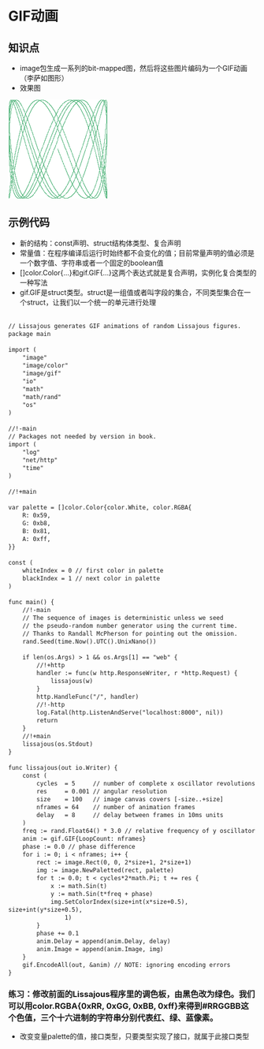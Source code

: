 # GIF动画
## 知识点
- image包生成一系列的bit-mapped图，然后将这些图片编码为一个GIF动画（李萨如图形）
- 效果图

![lissajous](https://raw.githubusercontent.com/huamaotang/my-images/master/lissajous.gif)

## 示例代码
- 新的结构：const声明、struct结构体类型、复合声明
- 常量值：在程序编译后运行时始终都不会变化的值；目前常量声明的值必须是一个数字值、字符串或者一个固定的boolean值
- []color.Color{...}和gif.GIF{...}这两个表达式就是复合声明，实例化复合类型的一种写法
- gif.GIF是struct类型。struct是一组值或者叫字段的集合，不同类型集合在一个struct，让我们以一个统一的单元进行处理

```

// Lissajous generates GIF animations of random Lissajous figures.
package main

import (
	"image"
	"image/color"
	"image/gif"
	"io"
	"math"
	"math/rand"
	"os"
)

//!-main
// Packages not needed by version in book.
import (
	"log"
	"net/http"
	"time"
)

//!+main

var palette = []color.Color{color.White, color.RGBA{
	R: 0x59,
	G: 0xb8,
	B: 0x81,
	A: 0xff,
}}

const (
	whiteIndex = 0 // first color in palette
	blackIndex = 1 // next color in palette
)

func main() {
	//!-main
	// The sequence of images is deterministic unless we seed
	// the pseudo-random number generator using the current time.
	// Thanks to Randall McPherson for pointing out the omission.
	rand.Seed(time.Now().UTC().UnixNano())

	if len(os.Args) > 1 && os.Args[1] == "web" {
		//!+http
		handler := func(w http.ResponseWriter, r *http.Request) {
			lissajous(w)
		}
		http.HandleFunc("/", handler)
		//!-http
		log.Fatal(http.ListenAndServe("localhost:8000", nil))
		return
	}
	//!+main
	lissajous(os.Stdout)
}

func lissajous(out io.Writer) {
	const (
		cycles  = 5     // number of complete x oscillator revolutions
		res     = 0.001 // angular resolution
		size    = 100   // image canvas covers [-size..+size]
		nframes = 64    // number of animation frames
		delay   = 8     // delay between frames in 10ms units
	)
	freq := rand.Float64() * 3.0 // relative frequency of y oscillator
	anim := gif.GIF{LoopCount: nframes}
	phase := 0.0 // phase difference
	for i := 0; i < nframes; i++ {
		rect := image.Rect(0, 0, 2*size+1, 2*size+1)
		img := image.NewPaletted(rect, palette)
		for t := 0.0; t < cycles*2*math.Pi; t += res {
			x := math.Sin(t)
			y := math.Sin(t*freq + phase)
			img.SetColorIndex(size+int(x*size+0.5), size+int(y*size+0.5),
				1)
		}
		phase += 0.1
		anim.Delay = append(anim.Delay, delay)
		anim.Image = append(anim.Image, img)
	}
	gif.EncodeAll(out, &anim) // NOTE: ignoring encoding errors
}
```
### 练习：修改前面的Lissajous程序里的调色板，由黑色改为绿色。我们可以用color.RGBA{0xRR, 0xGG, 0xBB, 0xff}来得到#RRGGBB这个色值，三个十六进制的字符串分别代表红、绿、蓝像素。
- 改变变量palette的值，接口类型，只要类型实现了接口，就属于此接口类型